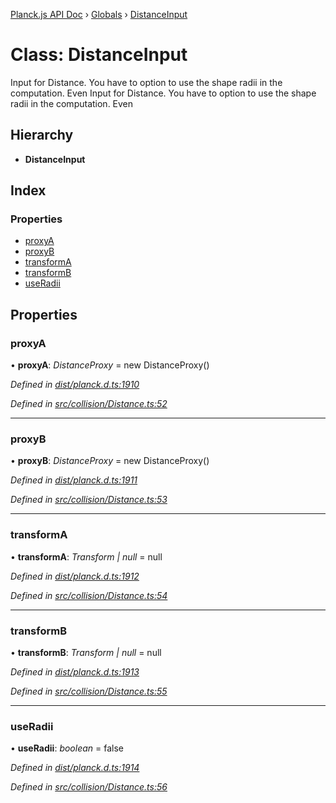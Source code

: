 [Planck.js API Doc](../README.md) › [Globals](../globals.md) › [DistanceInput](distanceinput.md)

# Class: DistanceInput

Input for Distance. You have to option to use the shape radii in the
computation. Even
Input for Distance. You have to option to use the shape radii in the
computation. Even

## Hierarchy

* **DistanceInput**

## Index

### Properties

* [proxyA](distanceinput.md#proxya)
* [proxyB](distanceinput.md#proxyb)
* [transformA](distanceinput.md#transforma)
* [transformB](distanceinput.md#transformb)
* [useRadii](distanceinput.md#useradii)

## Properties

###  proxyA

• **proxyA**: *DistanceProxy* = new DistanceProxy()

*Defined in [dist/planck.d.ts:1910](https://github.com/shakiba/planck.js/blob/7e469c4/dist/planck.d.ts#L1910)*

*Defined in [src/collision/Distance.ts:52](https://github.com/shakiba/planck.js/blob/7e469c4/src/collision/Distance.ts#L52)*

___

###  proxyB

• **proxyB**: *DistanceProxy* = new DistanceProxy()

*Defined in [dist/planck.d.ts:1911](https://github.com/shakiba/planck.js/blob/7e469c4/dist/planck.d.ts#L1911)*

*Defined in [src/collision/Distance.ts:53](https://github.com/shakiba/planck.js/blob/7e469c4/src/collision/Distance.ts#L53)*

___

###  transformA

• **transformA**: *Transform | null* = null

*Defined in [dist/planck.d.ts:1912](https://github.com/shakiba/planck.js/blob/7e469c4/dist/planck.d.ts#L1912)*

*Defined in [src/collision/Distance.ts:54](https://github.com/shakiba/planck.js/blob/7e469c4/src/collision/Distance.ts#L54)*

___

###  transformB

• **transformB**: *Transform | null* = null

*Defined in [dist/planck.d.ts:1913](https://github.com/shakiba/planck.js/blob/7e469c4/dist/planck.d.ts#L1913)*

*Defined in [src/collision/Distance.ts:55](https://github.com/shakiba/planck.js/blob/7e469c4/src/collision/Distance.ts#L55)*

___

###  useRadii

• **useRadii**: *boolean* = false

*Defined in [dist/planck.d.ts:1914](https://github.com/shakiba/planck.js/blob/7e469c4/dist/planck.d.ts#L1914)*

*Defined in [src/collision/Distance.ts:56](https://github.com/shakiba/planck.js/blob/7e469c4/src/collision/Distance.ts#L56)*
